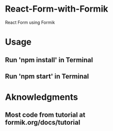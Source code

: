# React-Form-with-Formik
React Form using Formik

# Usage 
## Run 'npm install' in Terminal
## Run 'npm start' in Terminal

# Aknowledgments
## Most code from tutorial at formik.org/docs/tutorial

